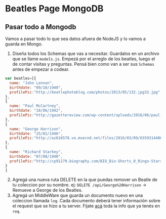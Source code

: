 # Beatles Page MongoDB

## Pasar todo a Mongodb

Vamos a pasar todo lo que sea datos afuera de NodeJS y lo vamos a guarda en Mongo.

1. Diseña todos los Schemas que vas a necesitar. Guardalos en un archivo que se llame `models.js`. Empezá por el arreglo de los beatles, luego el de contar visitas y preguntas. Pensá bien como van a ser sus `Schemas` antes de empezar a codear.
  ```javascript
  var beatles=[{
    name: "John Lennon",
    birthdate: "09/10/1940",
    profilePic:"http://beatlephotoblog.com/photos/2013/05/132.jpg32.jpg"
  },
  {
    name: "Paul McCartney",
    birthdate: "18/06/1942",
    profilePic:"http://gazettereview.com/wp-content/uploads/2016/06/paul-mccartney.jpg"
  },
  {
    name: "George Harrison",
    birthdate: "25/02/1946",
    profilePic:"http://az616578.vo.msecnd.net/files/2016/03/09/635931448636931925-692833716_george-harrison-living-in-the-material-world-george-harrison-photo-credit-credit-robert-whitaker-c-apple-corps-ltd-courtesy-of-hbo.jpg"
  },
  {
    name: "Richard Starkey",
    birthdate: "07/08/1940",
    profilePic:"http://cp91279.biography.com/BIO_Bio-Shorts_0_Ringo-Starr_SF_HD_768x432-16x9.jpg"
  }
  ]
  ```

2. Agregá una nueva ruta DELETE en la que puedas remover un Beatle de tu coleccion por su nombre. ej: `DELETE /api/George%20Harrison` -> Remueve a George de los Beatles.
3. Agregá un MiddleWare que guarda un documento nuevo en una coleccion llamada `log`. Cada documento deberá tener información sobre el request que se hizo a tu server. Fijate [acá](http://expressjs.com/en/api.html#req) toda la info que ya tenés en `req`.